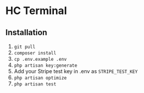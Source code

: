 # HC Terminal

## Installation
1. `git pull`
2. `composer install`
3. `cp .env.example .env`
4. `php artisan key:generate`
5. Add your Stripe test key in .env as `STRIPE_TEST_KEY`
6. `php artisan optimize`
7. `php artisan test`